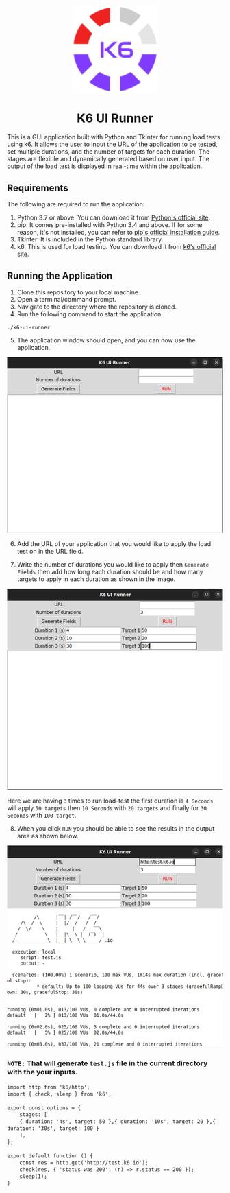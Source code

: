 <div align="center">
<img src=imgs/logo.png width=200>

# K6 UI Runner

</div>
This is a GUI application built with Python and Tkinter for running load tests using k6. It allows the user to input the URL of the application to be tested, set multiple durations, and the number of targets for each duration. The stages are flexible and dynamically generated based on user input. The output of the load test is displayed in real-time within the application.

## Requirements

The following are required to run the application:

1. Python 3.7 or above: You can download it from [Python's official site](https://www.python.org/).
2. pip: It comes pre-installed with Python 3.4 and above. If for some reason, it's not installed, you can refer to [pip's official installation guide](https://pip.pypa.io/en/stable/installing/).
3. Tkinter: It is included in the Python standard library.
4. k6: This is used for load testing. You can download it from [k6's official site](https://k6.io/).

## Running the Application

1. Clone this repository to your local machine.
2. Open a terminal/command prompt.
3. Navigate to the directory where the repository is cloned.
4. Run the following command to start the application.

```
./k6-ui-runner
```

5. The application window should open, and you can now use the application.

<div align="center">
<img src=imgs/app.png width=600>
</div>

6. Add the URL of your application that you would like to apply the load test on in the URL field.

7. Write the number of durations you would like to apply then `Generate Fields` then add how long each duration should be and how many targets to apply in each duration as shown in the image.

<div align="center">
<img src=imgs/generate.png width=600>
</div>

Here we are having `3` times to run load-test the first duration is `4 Seconds` will apply `50 targets` then `10 Seconds` with `20 targets` and finally for `30 Seconds` with `100 target`.

8. When you click `RUN` you should be able to see the results in the output area as shown below.

<div align="center">
<img src=imgs/run.png width=600>
</div>

### `NOTE:` That will generate `test.js` file in the current directory with the your inputs.

```
import http from 'k6/http';
import { check, sleep } from 'k6';

export const options = {
    stages: [
    { duration: '4s', target: 50 },{ duration: '10s', target: 20 },{ duration: '30s', target: 100 }
    ],
};

export default function () {
    const res = http.get('http://test.k6.io');
    check(res, { 'status was 200': (r) => r.status == 200 });
    sleep(1);
}
```
